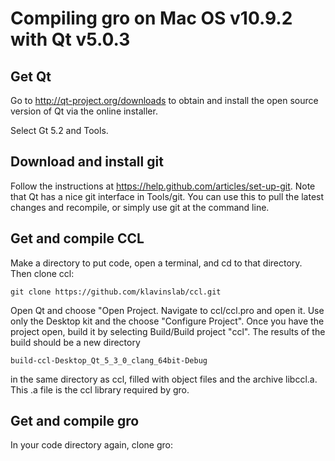 # Compiling gro on Mac OS v10.9.2 with Qt v5.0.3

## Get Qt

Go to http://qt-project.org/downloads to obtain and install the open source version of Qt via the online installer.

Select Gt 5.2 and Tools. 

## Download and install git

Follow the instructions at https://help.github.com/articles/set-up-git. Note that Qt has a nice git interface in Tools/git. You can use this to pull the latest changes and recompile, or simply use git at the command line.

## Get and compile CCL

Make a directory to put code, open a terminal, and cd to that directory. Then clone ccl:

    git clone https://github.com/klavinslab/ccl.git
    
Open Qt and choose "Open Project. Navigate to ccl/ccl.pro and open it. Use only the Desktop kit and the choose "Configure Project". Once you have the project open, build it by selecting Build/Build project "ccl". The results of the build should be a new directory 

    build-ccl-Desktop_Qt_5_3_0_clang_64bit-Debug

in the same directory as ccl, filled with object files and the archive libccl.a. This .a file is the ccl library required by gro.

## Get and compile gro

In your code directory again, clone gro:

    
